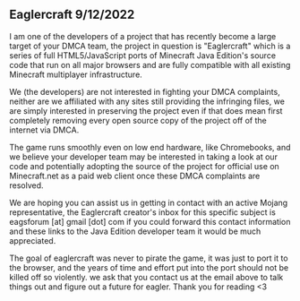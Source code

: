 ## Eaglercraft 9/12/2022

I am one of the developers of a project that has recently become a large target of your DMCA team, the project in question is "Eaglercraft" which is a series of full HTML5/JavaScript ports of Minecraft Java Edition's source code that run on all major browsers and are fully compatible with all existing Minecraft multiplayer infrastructure.

We (the developers) are not interested in fighting your DMCA complaints, neither are we affiliated with any sites still providing the infringing files, we are simply interested in preserving the project even if that does mean first completely removing every open source copy of the project off of the internet via DMCA.

The game runs smoothly even on low end hardware, like Chromebooks, and we believe your developer team may be interested in taking a look at our code and potentially adopting the source of the project for official use on Minecraft.net as a paid web client once these DMCA complaints are resolved.

We are hoping you can assist us in getting in contact with an active Mojang representative, the Eaglercraft creator's inbox for this specific subject is eagsforum [at] gmail [dot] com if you could forward this contact information and these links to the Java Edition developer team it would be much appreciated.

The goal of eaglercraft was never to pirate the game, it was just to port it to the browser, and the years of time and effort put into the port should not be killed off so violently. we ask that you contact us at the email above to talk things out and figure out a future for eagler. Thank you for reading <3
